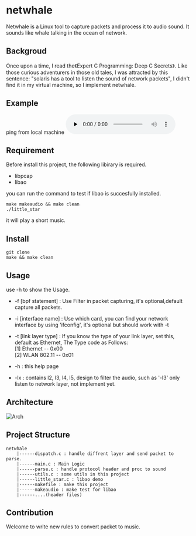 # netwhale
Netwhale is a Linux tool to capture packets and process it to audio sound. It sounds like whale talking in the ocean of network.

## Backgroud
Once upon a time, I read the《Expert C Programming: Deep C Secrets》. Like those curious adventurers in those old tales, I was attracted by this sentence: "solaris has a tool to listen the sound of network packets", I didn't find it in my virtual machine, so I implement netwhale.

## Example
ping from local machine
<audio id="audio" controls="" preload="none">
      <source id="mp3" src="https://github.com/Heersin/netwhale/example/ping_AAC.mp4">
</audio>

## Requirement
Before install this project, the following libirary is required.
- libpcap
- libao

you can run the command to test if libao is succesfully installed.
```
make makeaudio && make clean
./little_star
```
it will play a short music.

## Install
```
git clone 
make && make clean 
```

## Usage
use -h to show the Usage.
-  -f [bpf statement] : Use Filter in packet capturing, it's optional,default capture all packets.

- -i [interface name] : Use which card, you can find your network interface by using 'ifconfig', it's optional but should work with -t

- -t [link layer type] : If you know the type of your link layer, set this, default as Ethernet, The Type code as Follows:<br>
    [1] Ethernet -- 0x00<br>
    [2] WLAN 802.11 -- 0x01<br>

- -h : this help page

- -lx : contains l2, l3, l4, l5, design to filter the audio, such as '-l3' only listen to network layer, not implement yet.

## Architecture
![Arch](https://github.com/Heersin/netwhale/example/netwhale.jpg)
## Project Structure
```
netwhale
    |------dispatch.c : handle diffrent layer and send packet to parse.
    |------main.c : Main Logic
    |------parse.c : handle protocol header and proc to sound
    |------utils.c : some utils in this project
    |------little_star.c : libao demo
    |------makefile : make this project
    |------makeaudio : make test for libao
    |------....(header files)
```

## Contribution
Welcome to write new rules to convert packet to music.